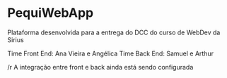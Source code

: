 # PequiWebApp
Plataforma desenvolvida para a entrega do DCC do curso de WebDev da Sirius

Time Front End: Ana Vieira e Angélica
Time Back End: Samuel e Arthur


/r
A integração entre front e back ainda está sendo configurada
